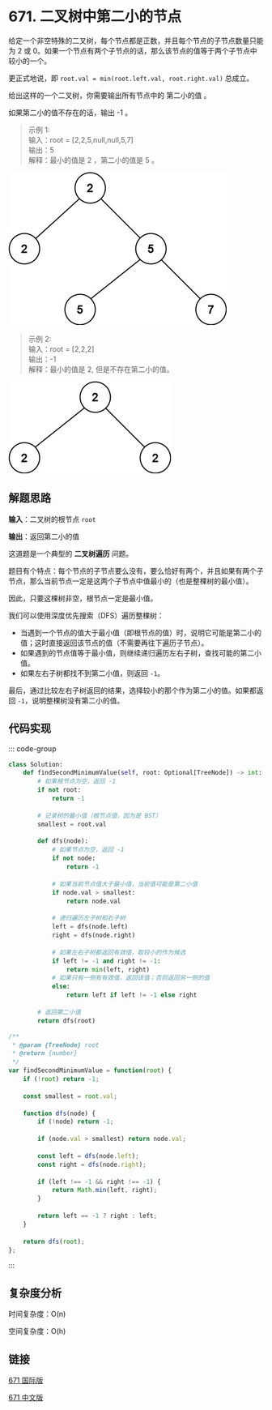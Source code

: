 # 671. 二叉树中第二小的节点 <Badge type="tip" text="Easy" />

给定一个非空特殊的二叉树，每个节点都是正数，并且每个节点的子节点数量只能为 2 或 0。如果一个节点有两个子节点的话，那么该节点的值等于两个子节点中较小的一个。

更正式地说，即 `root.val = min(root.left.val, root.right.val)` 总成立。

给出这样的一个二叉树，你需要输出所有节点中的 第二小的值 。

如果第二小的值不存在的话，输出 -1 。

>示例 1:   
输入：root = [2,2,5,null,null,5,7]  
输出：5  
解释：最小的值是 2 ，第二小的值是 5 。

![671-1](./assets/671-1.png)

>示例 2:  
输入：root = [2,2,2]  
输出：-1  
解释：最小的值是 2, 但是不存在第二小的值。

![671-2](./assets/671-2.png)

## 解题思路

**输入**：二叉树的根节点 `root`

**输出**：返回第二小的值

这道题是一个典型的 **二叉树遍历** 问题。

题目有个特点：每个节点的子节点要么没有，要么恰好有两个，并且如果有两个子节点，那么当前节点一定是这两个子节点中值最小的（也是整棵树的最小值）。

因此，只要这棵树非空，根节点一定是最小值。

我们可以使用深度优先搜索（DFS）遍历整棵树：

* 当遇到一个节点的值大于最小值（即根节点的值）时，说明它可能是第二小的值；这时直接返回该节点的值（不需要再往下遍历子节点）。
* 如果遇到的节点值等于最小值，则继续递归遍历左右子树，查找可能的第二小值。
* 如果左右子树都找不到第二小值，则返回 `-1`。

最后，通过比较左右子树返回的结果，选择较小的那个作为第二小的值。如果都返回 `-1`，说明整棵树没有第二小的值。


## 代码实现

::: code-group

```python
class Solution:
    def findSecondMinimumValue(self, root: Optional[TreeNode]) -> int:
        # 如果根节点为空，返回 -1
        if not root:
            return -1

        # 记录树的最小值（根节点值，因为是 BST）
        smallest = root.val

        def dfs(node):
            # 如果节点为空，返回 -1
            if not node:
                return -1

            # 如果当前节点值大于最小值，当前值可能是第二小值
            if node.val > smallest:
                return node.val
            
            # 递归遍历左子树和右子树
            left = dfs(node.left)
            right = dfs(node.right)

            # 如果左右子树都返回有效值，取较小的作为候选
            if left != -1 and right != -1:
                return min(left, right)
            # 如果只有一侧有有效值，返回该值；否则返回另一侧的值
            else:
                return left if left != -1 else right
        
        # 返回第二小值
        return dfs(root)
```

```javascript
/**
 * @param {TreeNode} root
 * @return {number}
 */
var findSecondMinimumValue = function(root) {
    if (!root) return -1;

    const smallest = root.val;

    function dfs(node) {
        if (!node) return -1;

        if (node.val > smallest) return node.val;

        const left = dfs(node.left);
        const right = dfs(node.right);

        if (left !== -1 && right !== -1) {
            return Math.min(left, right);
        }

        return left == -1 ? right : left;
    }

    return dfs(root);
};
```

:::

## 复杂度分析

时间复杂度：O(n)

空间复杂度：O(h)

## 链接

[671 国际版](https://leetcode.com/problems/second-minimum-node-in-a-binary-tree/)

[671 中文版](https://leetcode.cn/problems/second-minimum-node-in-a-binary-tree/)
